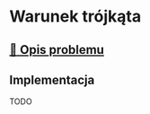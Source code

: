 # Warunek trójkąta

## [:link: Opis problemu](../../../../algorithms/2d-geometry/triangle-condition.md)

## Implementacja

TODO
